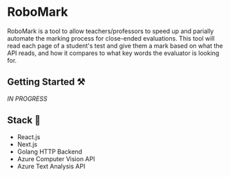 # RoboMark
RoboMark is a tool to allow teachers/professors to speed up and parially automate the marking process for close-ended evaluations.
This tool will read each page of a student's test and give them a mark based on what the API reads, and how it compares to what
key words the evaluator is looking for.

## Getting Started ⚒
*IN PROGRESS*

## Stack 🥞
* React.js
* Next.js
* Golang HTTP Backend
* Azure Computer Vision API
* Azure Text Analysis API
